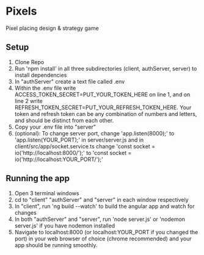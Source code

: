 # Pixels
Pixel placing design &amp; strategy game

## Setup
1. Clone Repo
2. Run 'npm install' in all three subdirectories (client, authServer, server) to install dependencies
3. In "authServer" create a text file called .env
4. Within the .env file write ACCESS_TOKEN_SECRET=PUT_YOUR_TOKEN_HERE on line 1, and on line 2 write REFRESH_TOKEN_SECRET=PUT_YOUR_REFRESH_TOKEN_HERE. Your token and refresh token can be any combination of numbers and letters, and should be distinct from each other.
5. Copy your .env file into "server"
6. (optional): To change server port, change 'app.listen(8000);' to 'app.listen(YOUR_PORT);' in server/server.js and in client/src/app/socket.service.ts change 'const socket = io('http://localhost:8000/');' to 'const socket = io('http://localhost:YOUR_PORT/');'

## Running the app
1. Open 3 terminal windows
2. cd to "client" "authServer" and "server" in each window respectively
3. In "client", run 'ng build --watch' to build the angular app and watch for changes
4. In both "authServer" and "server", run 'node server.js' or 'nodemon server.js' if you have nodemon installed
5. Navigate to localhost:8000 (or localhost:YOUR_PORT if you changed the port) in your web browser of choice (chrome recommended) and your app should be running smoothly.
